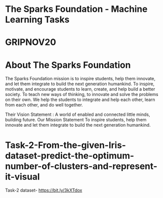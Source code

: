 # The Sparks Foundation - Machine Learning Tasks

# GRIPNOV20

# About The Sparks Foundation
The Sparks Foundation mission is to inspire students, help them innovate, and let them integrate to build the next
generation humankind. To inspire, motivate, and encourage students to learn, create, and help build a better society.
To teach new ways of thinking, to innovate and solve the problems on their own. We help the students to integrate
and help each other, learn from each other, and do well together.

Their Vision Statement : A world of enabled and connected little minds, building future. Our Mission Statement To
inspire students, help them innovate and let them integrate to build the next generation humankind.

# Task-2-From-the-given-Iris-dataset-predict-the-optimum-number-of-clusters-and-represent-it-visual

Task-2 dataset- https://bit.ly/3kXTdox
